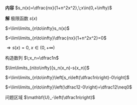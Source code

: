 **内容**
$s_n(x)=\dfrac{nx}{1+n^2x^2},\;x\in(0,+\infty)$

**解**
极限函数
$s(x)$

$=\lim\limits_{n\to\infty}s_n(x)$

$=\lim\limits_{n\to\infty}\dfrac{nx}{1+n^2x^2}=0$

$\Rightarrow s(x)=0,\;x\in(0,+\infty)$

构造数列
$\;x_n=\dfrac1n$

$\lim\limits_{n\to\infty}[s_n(x_n)-s(x_n)]$

$=\lim\limits_{n\to\infty}\left[s_n\left(\dfrac1n\right)-0\right]$

$=\lim\limits_{n\to\infty}\left(\dfrac12-0\right)=\dfrac12\neq0$

问题区域
$\mathbf{U}_-\left(\dfrac1n\right)$
